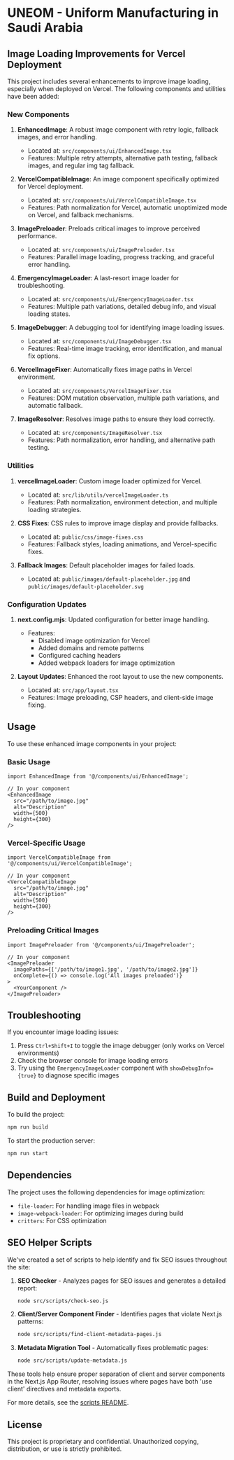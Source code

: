 # UNEOM - Uniform Manufacturing in Saudi Arabia

## Image Loading Improvements for Vercel Deployment

This project includes several enhancements to improve image loading, especially when deployed on Vercel. The following components and utilities have been added:

### New Components

1. **EnhancedImage**: A robust image component with retry logic, fallback images, and error handling.
   - Located at: `src/components/ui/EnhancedImage.tsx`
   - Features: Multiple retry attempts, alternative path testing, fallback images, and regular img tag fallback.

2. **VercelCompatibleImage**: An image component specifically optimized for Vercel deployment.
   - Located at: `src/components/ui/VercelCompatibleImage.tsx`
   - Features: Path normalization for Vercel, automatic unoptimized mode on Vercel, and fallback mechanisms.

3. **ImagePreloader**: Preloads critical images to improve perceived performance.
   - Located at: `src/components/ui/ImagePreloader.tsx`
   - Features: Parallel image loading, progress tracking, and graceful error handling.

4. **EmergencyImageLoader**: A last-resort image loader for troubleshooting.
   - Located at: `src/components/ui/EmergencyImageLoader.tsx`
   - Features: Multiple path variations, detailed debug info, and visual loading states.

5. **ImageDebugger**: A debugging tool for identifying image loading issues.
   - Located at: `src/components/ui/ImageDebugger.tsx`
   - Features: Real-time image tracking, error identification, and manual fix options.

6. **VercelImageFixer**: Automatically fixes image paths in Vercel environment.
   - Located at: `src/components/VercelImageFixer.tsx`
   - Features: DOM mutation observation, multiple path variations, and automatic fallback.

7. **ImageResolver**: Resolves image paths to ensure they load correctly.
   - Located at: `src/components/ImageResolver.tsx`
   - Features: Path normalization, error handling, and alternative path testing.

### Utilities

1. **vercelImageLoader**: Custom image loader optimized for Vercel.
   - Located at: `src/lib/utils/vercelImageLoader.ts`
   - Features: Path normalization, environment detection, and multiple loading strategies.

2. **CSS Fixes**: CSS rules to improve image display and provide fallbacks.
   - Located at: `public/css/image-fixes.css`
   - Features: Fallback styles, loading animations, and Vercel-specific fixes.

3. **Fallback Images**: Default placeholder images for failed loads.
   - Located at: `public/images/default-placeholder.jpg` and `public/images/default-placeholder.svg`

### Configuration Updates

1. **next.config.mjs**: Updated configuration for better image handling.
   - Features: 
     - Disabled image optimization for Vercel
     - Added domains and remote patterns
     - Configured caching headers
     - Added webpack loaders for image optimization

2. **Layout Updates**: Enhanced the root layout to use the new components.
   - Located at: `src/app/layout.tsx`
   - Features: Image preloading, CSP headers, and client-side image fixing.

## Usage

To use these enhanced image components in your project:

### Basic Usage

```tsx
import EnhancedImage from '@/components/ui/EnhancedImage';

// In your component
<EnhancedImage 
  src="/path/to/image.jpg"
  alt="Description"
  width={500}
  height={300}
/>
```

### Vercel-Specific Usage

```tsx
import VercelCompatibleImage from '@/components/ui/VercelCompatibleImage';

// In your component
<VercelCompatibleImage 
  src="/path/to/image.jpg"
  alt="Description"
  width={500}
  height={300}
/>
```

### Preloading Critical Images

```tsx
import ImagePreloader from '@/components/ui/ImagePreloader';

// In your component
<ImagePreloader 
  imagePaths={['/path/to/image1.jpg', '/path/to/image2.jpg']}
  onComplete={() => console.log('All images preloaded')}
>
  <YourComponent />
</ImagePreloader>
```

## Troubleshooting

If you encounter image loading issues:

1. Press `Ctrl+Shift+I` to toggle the image debugger (only works on Vercel environments)
2. Check the browser console for image loading errors
3. Try using the `EmergencyImageLoader` component with `showDebugInfo={true}` to diagnose specific images

## Build and Deployment

To build the project:

```bash
npm run build
```

To start the production server:

```bash
npm run start
```

## Dependencies

The project uses the following dependencies for image optimization:

- `file-loader`: For handling image files in webpack
- `image-webpack-loader`: For optimizing images during build
- `critters`: For CSS optimization

## SEO Helper Scripts

We've created a set of scripts to help identify and fix SEO issues throughout the site:

1. **SEO Checker** - Analyzes pages for SEO issues and generates a detailed report:
   ```bash
   node src/scripts/check-seo.js
   ```

2. **Client/Server Component Finder** - Identifies pages that violate Next.js patterns:
   ```bash
   node src/scripts/find-client-metadata-pages.js
   ```

3. **Metadata Migration Tool** - Automatically fixes problematic pages:
   ```bash
   node src/scripts/update-metadata.js
   ```

These tools help ensure proper separation of client and server components in the Next.js App Router, resolving issues where pages have both 'use client' directives and metadata exports.

For more details, see the [scripts README](src/scripts/README.md).

## License

This project is proprietary and confidential. Unauthorized copying, distribution, or use is strictly prohibited.
